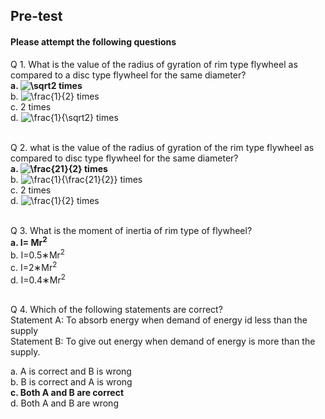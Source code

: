 ## <b> Pre-test</b>
#### Please attempt the following questions

Q 1. What is the value of the radius of gyration of rim type flywheel as compared to a disc type flywheel for the same diameter?<br>
<b>a. <img src="http://latex.codecogs.com/gif.latex?\sqrt2" title="\sqrt2" /> times</b><br>
b. <img src="http://latex.codecogs.com/gif.latex?\frac{1}{2}" title="\frac{1}{2}" /> times<br>
c. 2 times<br>
d. <img src="http://latex.codecogs.com/gif.latex?\frac{1}{\sqrt2}" title="\frac{1}{\sqrt2}" /> times<br><br>

Q 2. what is the value of the radius of gyration of the rim type flywheel as compared to disc type flywheel for the same diameter?<br>
<b>a. <img src="http://latex.codecogs.com/gif.latex?\frac{21}{2}" title="\frac{21}{2}" /> times</b><br>
b. <img src="http://latex.codecogs.com/gif.latex?\frac{1}{\frac{21}{2}}" title="\frac{1}{\frac{21}{2}}" /> times<br>
c. 2 times<br>
d. <img src="http://latex.codecogs.com/gif.latex?\frac{1}{2}" title="\frac{1}{2}" /> times<br><br>


Q 3. What is the moment of inertia of rim type of flywheel?<br>
<b>a. I= Mr<sup>2</sup></b><br>
b. I=0.5&lowast;Mr<sup>2</sup><br>
c. I=2&lowast;Mr<sup>2</sup><br>
d. I=0.4&lowast;Mr<sup>2</sup><br><br>

Q 4. Which of the following statements are correct?<br>
Statement A: To absorb energy when demand of energy id less than the supply<br>
Statement B: To give out energy when demand of energy is more than the supply.<br>

a. A is correct and B is wrong<br>
b. B is correct and A is wrong<br>
<b>c. Both A and B are correct</b><br>
d. Both A and B are wrong<br><br>
